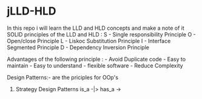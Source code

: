 # jLLD-HLD
In this repo i will learn the LLD and HLD concepts and make a note of it
SOLID principles of the LLD and HLD :
     S - Single responsibility Principle
     O - Open/close Principle
     L - Liskoc Substitution Principle
     I - Interface Segmented Principle
     D -  Dependency Inversion Principle

Advantages of the following principle :
    - Avoid Duplicate code
    - Easy to maintain
    - Easy to understand
    - flexible software
    - Reduce Complexity



Design Patterns:- are the priciples for OOp's 
  1. Strategy Design Patterns
        is_a -|>
        has_a ->
